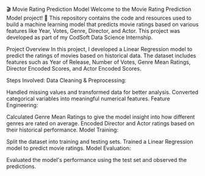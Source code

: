 🎬 Movie Rating Prediction Model
Welcome to the Movie Rating Prediction Model project! 🚀 This repository contains the code and resources used to build a machine learning model that predicts movie ratings based on various features like Year, Votes, Genre, Director, and Actor. This project was developed as part of my CodSoft Data Science Internship.

Project Overview
In this project, I developed a Linear Regression model to predict the ratings of movies based on historical data. The dataset includes features such as Year of Release, Number of Votes, Genre Mean Ratings, Director Encoded Scores, and Actor Encoded Scores.

Steps Involved:
Data Cleaning & Preprocessing:

Handled missing values and transformed data for better analysis.
Converted categorical variables into meaningful numerical features.
Feature Engineering:

Calculated Genre Mean Ratings to give the model insight into how different genres are rated on average.
Encoded Director and Actor ratings based on their historical performance.
Model Training:

Split the dataset into training and testing sets.
Trained a Linear Regression model to predict movie ratings.
Model Evaluation:

Evaluated the model's performance using the test set and observed the predictions.
